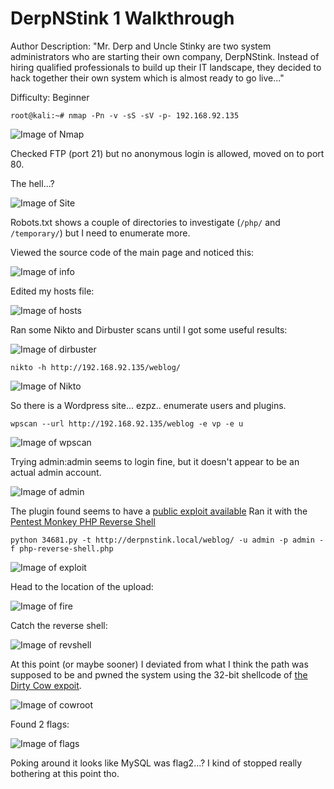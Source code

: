 
<h1>DerpNStink 1 Walkthrough</h1>

Author Description: "Mr. Derp and Uncle Stinky are two system administrators who are starting their own company, DerpNStink. Instead of hiring qualified professionals to build up their IT landscape, they decided to hack together their own system which is almost ready to go live..."

Difficulty: Beginner

`root@kali:~# nmap -Pn -v -sS -sV -p- 192.168.92.135`

![Image of Nmap](https://blu0.github.io/DNSWalkthrough/nmap.png)

Checked FTP (port 21) but no anonymous login is allowed, moved on to port 80.

The hell...?

![Image of Site](https://blu0.github.io/DNSWalkthrough/port80.png)

Robots.txt shows a couple of directories to investigate (`/php/` and `/temporary/`) but I need to enumerate more.

Viewed the source code of the main page and noticed this:

![Image of info](https://blu0.github.io/DNSWalkthrough/dns.png)

Edited my hosts file:

![Image of hosts](https://blu0.github.io/DNSWalkthrough/hosts.png)

Ran some Nikto and Dirbuster scans until I got some useful results:

![Image of dirbuster](https://blu0.github.io/DNSWalkthrough/dirbuster.png)

`nikto -h http://192.168.92.135/weblog/`

![Image of Nikto](https://blu0.github.io/DNSWalkthrough/nikto.png)

So there is a Wordpress site... ezpz.. enumerate users and plugins.

`wpscan --url http://192.168.92.135/weblog -e vp -e u`

![Image of wpscan](https://blu0.github.io/DNSWalkthrough/wpscan.png)

Trying admin:admin seems to login fine, but it doesn't appear to be an actual admin account.

![Image of admin](https://blu0.github.io/DNSWalkthrough/adminadmin.png)

The plugin found seems to have a [public exploit available](https://www.exploit-db.com/exploits/34681/)
Ran it with the [Pentest Monkey PHP Reverse Shell](http://pentestmonkey.net/tools/web-shells/php-reverse-shell)

`python 34681.py -t http://derpnstink.local/weblog/ -u admin -p admin -f php-reverse-shell.php`

![Image of exploit](https://blu0.github.io/DNSWalkthrough/exploitplugin.png)

Head to the location of the upload:

![Image of fire](https://blu0.github.io/DNSWalkthrough/fire.png)

Catch the reverse shell:

![Image of revshell](https://blu0.github.io/DNSWalkthrough/revshell.png)

At this point (or maybe sooner) I deviated from what I think the path was supposed to be and pwned the system using the 32-bit shellcode of [the Dirty Cow expoit](https://www.exploit-db.com/exploits/40616/).

![Image of cowroot](https://blu0.github.io/DNSWalkthrough/cowroot.png)

Found 2 flags:

![Image of flags](https://blu0.github.io/DNSWalkthrough/flags.png)

Poking around it looks like MySQL was flag2...? I kind of stopped really bothering at this point tho.


